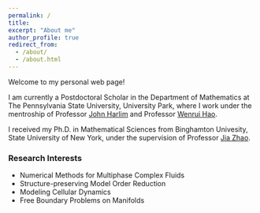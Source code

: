 ```yaml
---
permalink: /
title: 
excerpt: "About me"
author_profile: true
redirect_from: 
  - /about/
  - /about.html
---
```


Welcome to my personal web page!

I am currently a Postdoctoral Scholar in the Department of Mathematics at The Pennsylvania State University, University Park, where I work under the mentroship of Professor <a href="https://science.psu.edu/math/people/jzh13">John Harlim</a> and Professor <a href="https://science.psu.edu/math/people/wxh64">Wenrui Hao</a>.

I received my Ph.D. in Mathematical Sciences from Binghamton Univesity, State University of New York, under the supervision of Professor <a href="https://math.ua.edu/people/jia-zhao/">Jia Zhao</a>.

### Research Interests

* Numerical Methods for Multiphase Complex Fluids
* Structure-preserving Model Order Reduction
* Modeling Cellular Dynamics
* Free Boundary Problems on Manifolds
